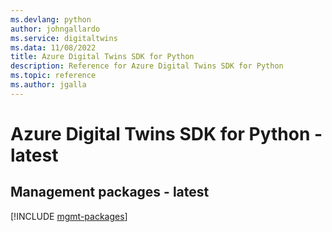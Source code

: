 ```yaml
---
ms.devlang: python
author: johngallardo
ms.service: digitaltwins
ms.data: 11/08/2022
title: Azure Digital Twins SDK for Python
description: Reference for Azure Digital Twins SDK for Python
ms.topic: reference
ms.author: jgalla
---
```

# Azure Digital Twins SDK for Python - latest

## Management packages - latest
[!INCLUDE [mgmt-packages](digital-twins-mgmt-index.md)]